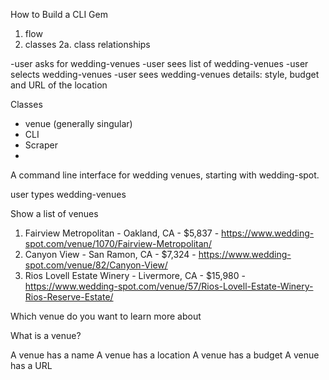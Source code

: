 How to Build a CLI Gem

1. flow
2. classes
  2a. class relationships

-user asks for wedding-venues
-user sees list of wedding-venues
-user selects wedding-venues
-user sees wedding-venues details: style, budget and URL of the location

Classes
- venue (generally singular)
- CLI
- Scraper
- 

A command line interface for wedding venues, starting with wedding-spot.

user types wedding-venues

Show a list of venues
1. Fairview Metropolitan - Oakland, CA - $5,837 - https://www.wedding-spot.com/venue/1070/Fairview-Metropolitan/
2. Canyon View - San Ramon, CA - $7,324 - https://www.wedding-spot.com/venue/82/Canyon-View/
3. Rios Lovell Estate Winery - Livermore, CA - $15,980 - https://www.wedding-spot.com/venue/57/Rios-Lovell-Estate-Winery-Rios-Reserve-Estate/

Which venue do you want to learn more about

What is a venue?

A venue has a name 
A venue has a location
A venue has a budget
A venue has a URL